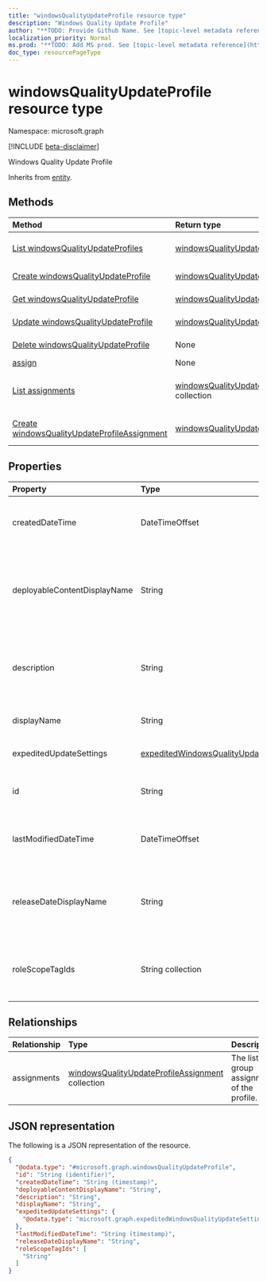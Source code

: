 ```yaml
---
title: "windowsQualityUpdateProfile resource type"
description: "Windows Quality Update Profile"
author: "**TODO: Provide Github Name. See [topic-level metadata reference](https://msgo.azurewebsites.net/add/document/guidelines/metadata.html#topic-level-metadata)**"
localization_priority: Normal
ms.prod: "**TODO: Add MS prod. See [topic-level metadata reference](https://msgo.azurewebsites.net/add/document/guidelines/metadata.html#topic-level-metadata)**"
doc_type: resourcePageType
---
```


# windowsQualityUpdateProfile resource type

Namespace: microsoft.graph

[!INCLUDE [beta-disclaimer](../../includes/beta-disclaimer.md)]

Windows Quality Update Profile


Inherits from [entity](../resources/entity.md).

## Methods
|Method|Return type|Description|
|:---|:---|:---|
|[List windowsQualityUpdateProfiles](../api/windowsqualityupdateprofile-list.md)|[windowsQualityUpdateProfile](../resources/windowsqualityupdateprofile.md) collection|Get a list of the [windowsQualityUpdateProfile](../resources/windowsqualityupdateprofile.md) objects and their properties.|
|[Create windowsQualityUpdateProfile](../api/windowsqualityupdateprofile-create.md)|[windowsQualityUpdateProfile](../resources/windowsqualityupdateprofile.md)|Create a new [windowsQualityUpdateProfile](../resources/windowsqualityupdateprofile.md) object.|
|[Get windowsQualityUpdateProfile](../api/windowsqualityupdateprofile-get.md)|[windowsQualityUpdateProfile](../resources/windowsqualityupdateprofile.md)|Read the properties and relationships of a [windowsQualityUpdateProfile](../resources/windowsqualityupdateprofile.md) object.|
|[Update windowsQualityUpdateProfile](../api/windowsqualityupdateprofile-update.md)|[windowsQualityUpdateProfile](../resources/windowsqualityupdateprofile.md)|Update the properties of a [windowsQualityUpdateProfile](../resources/windowsqualityupdateprofile.md) object.|
|[Delete windowsQualityUpdateProfile](../api/windowsqualityupdateprofile-delete.md)|None|Deletes a [windowsQualityUpdateProfile](../resources/windowsqualityupdateprofile.md) object.|
|[assign](../api/windowsqualityupdateprofile-assign.md)|None|**TODO: Add Description**|
|[List assignments](../api/windowsqualityupdateprofile-list-assignments.md)|[windowsQualityUpdateProfileAssignment](../resources/windowsqualityupdateprofileassignment.md) collection|Get the windowsQualityUpdateProfileAssignment resources from the assignments navigation property.|
|[Create windowsQualityUpdateProfileAssignment](../api/windowsqualityupdateprofile-post-assignments.md)|[windowsQualityUpdateProfileAssignment](../resources/windowsqualityupdateprofileassignment.md)|Create a new windowsQualityUpdateProfileAssignment object.|

## Properties
|Property|Type|Description|
|:---|:---|:---|
|createdDateTime|DateTimeOffset|The date time that the profile was created.|
|deployableContentDisplayName|String|Friendly display name of the quality update profile deployable content|
|description|String|The description of the profile which is specified by the user.|
|displayName|String|The display name for the profile.|
|expeditedUpdateSettings|[expeditedWindowsQualityUpdateSettings](../resources/expeditedwindowsqualityupdatesettings.md)|Expedited update settings.|
|id|String|**TODO: Add Description** Inherited from [entity](../resources/entity.md).|
|lastModifiedDateTime|DateTimeOffset|The date time that the profile was last modified.|
|releaseDateDisplayName|String|Friendly release date to display for a Quality Update release|
|roleScopeTagIds|String collection|List of Scope Tags for this Quality Update entity.|

## Relationships
|Relationship|Type|Description|
|:---|:---|:---|
|assignments|[windowsQualityUpdateProfileAssignment](../resources/windowsqualityupdateprofileassignment.md) collection|The list of group assignments of the profile.|

## JSON representation
The following is a JSON representation of the resource.
<!-- {
  "blockType": "resource",
  "keyProperty": "id",
  "@odata.type": "microsoft.graph.windowsQualityUpdateProfile",
  "baseType": "microsoft.graph.entity",
  "openType": false
}
-->
``` json
{
  "@odata.type": "#microsoft.graph.windowsQualityUpdateProfile",
  "id": "String (identifier)",
  "createdDateTime": "String (timestamp)",
  "deployableContentDisplayName": "String",
  "description": "String",
  "displayName": "String",
  "expeditedUpdateSettings": {
    "@odata.type": "microsoft.graph.expeditedWindowsQualityUpdateSettings"
  },
  "lastModifiedDateTime": "String (timestamp)",
  "releaseDateDisplayName": "String",
  "roleScopeTagIds": [
    "String"
  ]
}
```

